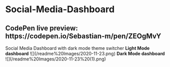 # Social-Media-Dashboard  
<h2>CodePen live preview: https://codepen.io/Sebastian-m/pen/ZEOgMvY</h2>
Social Media Dashboard with dark mode theme switcher         
<b>Light Mode dashboard</b>      
![](/readme%20Images/2020-11-23.png)    
<b>Dark Mode dashboard</b>  
![](/readme%20Images/2020-11-23%20(1).png)    


